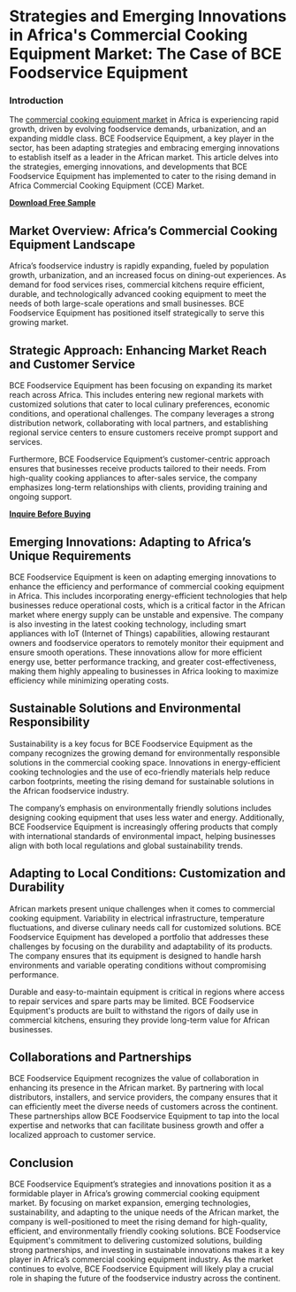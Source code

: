 # Strategies and Emerging Innovations in Africa's Commercial Cooking Equipment Market: The Case of BCE Foodservice Equipment

### Introduction

The [commercial cooking equipment market](https://www.nextmsc.com/report/africa-commercial-cooking-equipment-cce-market-rc2931) in Africa is experiencing rapid growth, driven by evolving foodservice demands, urbanization, and an expanding middle class. BCE Foodservice Equipment, a key player in the sector, has been adapting strategies and embracing emerging innovations to establish itself as a leader in the African market. This article delves into the strategies, emerging innovations, and developments that BCE Foodservice Equipment has implemented to cater to the rising demand in Africa Commercial Cooking Equipment (CCE) Market.

[**Download Free Sample**](https://www.nextmsc.com/africa-commercial-cooking-equipment-cce-market-rc2931/request-sample)

## Market Overview: Africa’s Commercial Cooking Equipment Landscape

Africa’s foodservice industry is rapidly expanding, fueled by population growth, urbanization, and an increased focus on dining-out experiences. As demand for food services rises, commercial kitchens require efficient, durable, and technologically advanced cooking equipment to meet the needs of both large-scale operations and small businesses. BCE Foodservice Equipment has positioned itself strategically to serve this growing market.

## Strategic Approach: Enhancing Market Reach and Customer Service

BCE Foodservice Equipment has been focusing on expanding its market reach across Africa. This includes entering new regional markets with customized solutions that cater to local culinary preferences, economic conditions, and operational challenges. The company leverages a strong distribution network, collaborating with local partners, and establishing regional service centers to ensure customers receive prompt support and services.

Furthermore, BCE Foodservice Equipment’s customer-centric approach ensures that businesses receive products tailored to their needs. From high-quality cooking appliances to after-sales service, the company emphasizes long-term relationships with clients, providing training and ongoing support.

[**Inquire Before Buying**](https://www.nextmsc.com/africa-commercial-cooking-equipment-cce-market-rc2931/inquire-before-buying)

## Emerging Innovations: Adapting to Africa’s Unique Requirements

BCE Foodservice Equipment is keen on adapting emerging innovations to enhance the efficiency and performance of commercial cooking equipment in Africa. This includes incorporating energy-efficient technologies that help businesses reduce operational costs, which is a critical factor in the African market where energy supply can be unstable and expensive.
The company is also investing in the latest cooking technology, including smart appliances with IoT (Internet of Things) capabilities, allowing restaurant owners and foodservice operators to remotely monitor their equipment and ensure smooth operations. These innovations allow for more efficient energy use, better performance tracking, and greater cost-effectiveness, making them highly appealing to businesses in Africa looking to maximize efficiency while minimizing operating costs.

## Sustainable Solutions and Environmental Responsibility

Sustainability is a key focus for BCE Foodservice Equipment as the company recognizes the growing demand for environmentally responsible solutions in the commercial cooking space. Innovations in energy-efficient cooking technologies and the use of eco-friendly materials help reduce carbon footprints, meeting the rising demand for sustainable solutions in the African foodservice industry.

The company’s emphasis on environmentally friendly solutions includes designing cooking equipment that uses less water and energy. Additionally, BCE Foodservice Equipment is increasingly offering products that comply with international standards of environmental impact, helping businesses align with both local regulations and global sustainability trends.

## Adapting to Local Conditions: Customization and Durability
African markets present unique challenges when it comes to commercial cooking equipment. Variability in electrical infrastructure, temperature fluctuations, and diverse culinary needs call for customized solutions. BCE Foodservice Equipment has developed a portfolio that addresses these challenges by focusing on the durability and adaptability of its products. The company ensures that its equipment is designed to handle harsh environments and variable operating conditions without compromising performance.

Durable and easy-to-maintain equipment is critical in regions where access to repair services and spare parts may be limited. BCE Foodservice Equipment's products are built to withstand the rigors of daily use in commercial kitchens, ensuring they provide long-term value for African businesses.

## Collaborations and Partnerships
BCE Foodservice Equipment recognizes the value of collaboration in enhancing its presence in the African market. By partnering with local distributors, installers, and service providers, the company ensures that it can efficiently meet the diverse needs of customers across the continent. These partnerships allow BCE Foodservice Equipment to tap into the local expertise and networks that can facilitate business growth and offer a localized approach to customer service.

## Conclusion
BCE Foodservice Equipment’s strategies and innovations position it as a formidable player in Africa’s growing commercial cooking equipment market. By focusing on market expansion, emerging technologies, sustainability, and adapting to the unique needs of the African market, the company is well-positioned to meet the rising demand for high-quality, efficient, and environmentally friendly cooking solutions. BCE Foodservice Equipment's commitment to delivering customized solutions, building strong partnerships, and investing in sustainable innovations makes it a key player in Africa’s commercial cooking equipment industry. As the market continues to evolve, BCE Foodservice Equipment will likely play a crucial role in shaping the future of the foodservice industry across the continent.
